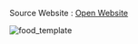 
Source Website : [Open Website](https://nicepage.com/st/87432/better-than-home-food-website-template)

![food_template](https://user-images.githubusercontent.com/71002261/162602651-5e4244d5-5b3f-4316-8bf8-b26dd078543e.png)
